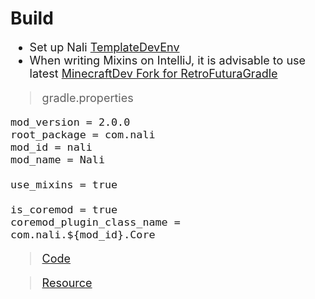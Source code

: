 # Build
<span style="font-size: large; ">

- Set up Nali [TemplateDevEnv](https://github.com/CleanroomMC/TemplateDevEnv)
- When writing Mixins on IntelliJ, it is advisable to use latest [MinecraftDev Fork for RetroFuturaGradle](https://github.com/eigenraven/MinecraftDev/releases)
>gradle.properties
```properties
mod_version = 2.0.0
root_package = com.nali
mod_id = nali
mod_name = Nali

use_mixins = true

is_coremod = true
coremod_plugin_class_name = com.nali.${mod_id}.Core
```
>[Code](doc/code.md)

>[Resource](doc/resource.md)

</span>